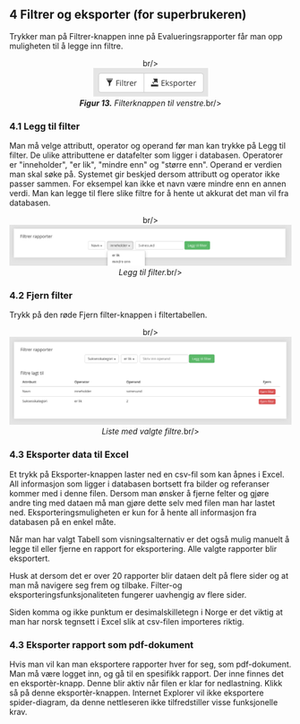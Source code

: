 ## 4 Filtrer og eksporter (for superbrukeren)

Trykker man på Filtrer-knappen inne på Evalueringsrapporter får man opp muligheten til å legge inn filtre.

<center>br/><br/><div style="max-width:600px;"><img src="../assets/filter-button.png"/></div></center>
<center><em><b>Figur 13.</b> Filterknappen til venstre.</em>br/><br/></center>

### 4.1 Legg til filter

Man må velge attributt, operator og operand før man kan trykke på Legg til filter. De ulike attributtene er datafelter som ligger i databasen. Operatorer er "inneholder", "er lik", "mindre enn" og "større enn". Operand er verdien man skal søke på. Systemet gir beskjed dersom attributt og operator ikke passer sammen. For eksempel kan ikke et navn være mindre enn en annen verdi. Man kan legge til flere slike filtre for å hente ut akkurat det man vil fra databasen.

<center>br/><br/><div style="max-width:600px;"><img src="../assets/filter-select.png"/></div></center>
<center><em>Legg til filter.</em>br/><br/></center>

### 4.2 Fjern filter

Trykk på den røde Fjern filter-knappen i filtertabellen.

<center>br/><br/><div style="max-width:600px;"><img src="../assets/filter-list.png"/></div></center>
<center><em>Liste med valgte filtre.</em>br/><br/></center>

### 4.3 Eksporter data til Excel

Et trykk på Eksporter-knappen laster ned en csv-fil som kan åpnes i Excel. All informasjon som ligger i databasen bortsett fra bilder og referanser kommer med i denne filen. Dersom man ønsker å fjerne felter og gjøre andre ting med dataen må man gjøre dette selv med filen man har lastet ned. Eksporteringsmuligheten er kun for å hente all informasjon fra databasen på en enkel måte.

Når man har valgt Tabell som visningsalternativ er det også mulig manuelt å legge til eller fjerne en rapport for eksportering. Alle valgte rapporter blir eksportert.

Husk at dersom det er over 20 rapporter blir dataen delt på flere sider og at man må navigere seg frem og tilbake. Filter-og eksporteringsfunksjonaliteten fungerer uavhengig av flere sider.

Siden komma og ikke punktum er desimalskilletegn i Norge er det viktig at man har norsk tegnsett i Excel slik at csv-filen importeres riktig.

### 4.3 Eksporter rapport som pdf-dokument

Hvis man vil kan man eksportere rapporter hver for seg, som pdf-dokument. Man må være logget inn, og gå til en spesifikk rapport. Der inne finnes det en eksportèr-knapp. Denne blir aktiv når filen er klar for nedlastning. Klikk så på denne eksportèr-knappen. Internet Explorer vil ikke eksportere spider-diagram, da denne nettleseren ikke tilfredstiller visse funksjonelle krav.
